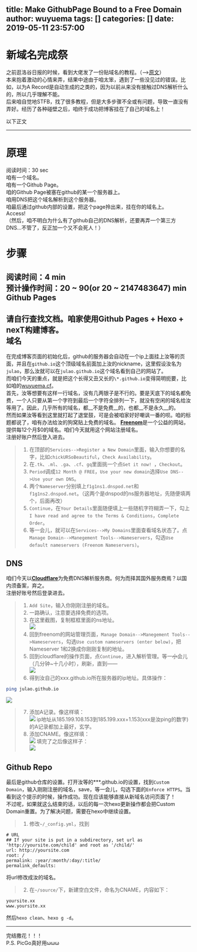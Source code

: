 title: Make GithubPage Bound to a Free Domain
author: wuyuema
tags: []
categories: []
date: 2019-05-11 23:57:00
---
新域名完成祭  
===
<!--more-->  
之前逛洛谷日报的时候，看到大佬发了一份贴域名的教程。（-->[原文](https://www.cokemine.com/wp-hxo.html)）  
本来抱着激动的心情来弄，结果中途由于咱太笨，遇到了一些没见过的错误。比如，以为A Record是自动生成的之类的，因为以前从来没有接触过DNS解析什么的，所以几乎理解不能。  
后来咱自觉地STFB，找了很多教程，但是大多步骤不全或有问题，导致一直没有弄好。经历了各种碰壁之后，咱终于成功把博客挂在了自己的域名上！  
  
以下正文  
***
原理  
===
阅读时间：30 sec  
咱有一个域名。  
咱有一个Github Page。  
咱的Github Page被塞在github的某一个服务器上。  
咱用DNS把这个域名解析到这个服务器。  
咱最后通过github内部的设置，把这个page拎出来，挂在你的域名上。  
Access!  
（然后，咱不明白为什么有了github自己的DNS解析，还要再弄一个第三方DNS...不管了，反正加一个又不会死人！）

步骤 
===
阅读时间：4 min  
预计操作时间：20 ~ 90(or 20 ~ 2147483647) min
Github Pages  
---
请自行查找文档。咱家使用Github Pages + Hexo + nexT构建博客。  
域名  
---
在完成博客页面的初始化后，github的服务器会自动在一个ip上面挂上汝等的页面，并且在`github.io`这个顶级域名前面加上汝的nickname，这里假设汝名为`julao`，那么汝就可以在`julao.github.io`这个域名看到自己的网站了。  
而咱们今天的重点，就是把这个长得又丑又长的`\*.github.io`变得简明扼要，比如咱的[wuyuema.cf](https://wuyuema.cf)。  
首先，汝等想要有这样一行域名，没有几两银子是不行的。要是天底下的域名都免费，一个人只要从第一个字符到最后一个字符全排列一下，就没有空闲的域名给汝等用了。因此，几乎所有的域名，都__不是免费__的，也都__不是永久__的。  
然而如果汝等看到这里就打起了退堂鼓，可是会被咱家好好嘲讽一番的呗。咱的标题都说了，咱有办法给汝的狗窝贴上免费的域名。 
[__Freenom__](https://www.freenom.com)是一个公益的网站，提供每12个月$0的域名。咱们今天就用这个网站注册域名。  
注册好账户然后登入进去。  
> 1. 在顶部的`Services-->Register a New Domain`里面，输入你想要的名字，比如`chickURSoBeautiful`，`Check Availability`。  
> 2. 在`.tk`、`.ml`、`.ga`、`.cf`、`gq`里面挑一个点`Get it now! `，`Checkout`。  
> 3. `Period`调成`12 Month @ FREE`，`Use your new domain`选择`Use DNS-->Use your own DNS`。  
> 4. 两个`Nameserver`分别填上`f1g1ns1.dnspod.net`和`f1g1ns2.dnspod.net`。（这两个是dnspod的ns服务器地址，先随便填两个，后面再改）  
> 5. `Continue`，在`Your Details`里面随便填上一些随机字符糊弄一下，勾上`I have read and agree to the Terms & Conditions`，`Complete Order`。  
> 6. 等一会儿，就可以在`Services-->My Domains`里面查看域名状态了。点`Manage Domain-->Manegement Tools-->Nameservers`，勾选`Use default nameservers (Freenom Nameservers)`。  

DNS  
---
咱们今天以[__Cloudflare__](www.cloudflare.com)为免费DNS解析服务商。何为而择其国外服务商焉？以国内须备案，弃之。  
注册好账号然后登录进去。  
> 1. `Add Site`，输入你刚刚注册的域名。  
> 2. 一路确认，注意要选择免费的选项。  
> 3. 在这里截图，复制框框里面的ns地址。  
![](https://ws1.sinaimg.cn/large/69bcb682gy1g2ysmbbcy6j20nu0fymxq.jpg)  
> 4. 回到freenom的网站管理页面，`Manage Domain-->Manegement Tools-->Nameservers`，勾选`Use custom nameservers (enter below)`，把Nameserver 1和2换成你刚刚复制的地址。  
> 5. 回到cloudflare的操作页面，点`Continue`，进入解析管理。等一~~小~~会儿（几分钟~十几小时），刷新，直到——  
![](https://ws1.sinaimg.cn/large/69bcb682gy1g2ysvh0ksfj20lt03i748.jpg)  
> 6. 得到汝自己的xxx.github.io所在服务器的ip地址。具体操作：  
```bash  
ping julao.github.io
```  
![](https://ws1.sinaimg.cn/large/69bcb682gy1g2yt18ar8sj20el01f745.jpg)
> 7. 添加A记录。像这样填：  
![](https://ws1.sinaimg.cn/large/69bcb682gy1g2ysy4hdkxj20s406jmx9.jpg)  ip地址从185.199.108.153到185.199.xxx+1.153(xxx是汝ping的数字)的A记录都加上最好，玄学。  
> 8. 添加CNAME。像这样填：  
![](https://ws1.sinaimg.cn/large/69bcb682gy1g2yt4h9uahj20s701odfo.jpg)  填完了之后像这样子：  
![](https://ws1.sinaimg.cn/large/69bcb682gy1g2yt571rg5j20t60af3yu.jpg)

Github Repo  
---
最后是github仓库的设置。打开汝等的\*\*\*.github.io的设置，找到`Custom Domain`，输入刚刚注册的域名，save，等一会儿，勾选下面的`Enforce HTTPS`。当看到这个提示的时候，操作成功。现在应该能够直接从新域名访问页面了！  
不过呢，如果就这么结束的话，以后的每一次hexo更新操作都会把Custom Domain重置。为了解决问题，需要在hexo中继续设置。  
> 1. 修改`~/_config.yml`，找到  
```plain  
# URL
## If your site is put in a subdirectory, set url as 'http://yoursite.com/child' and root as '/child/'
url: http://yoursite.com
root: /
permalink: :year/:month/:day/:title/
permalink_defaults:
```
将url修改成汝的域名。  
> 2. 在`~/source/`下，新建空白文件，命名为CNAME，内容如下：  
```
yoursite.xx
www.yoursite.xx
```  
然后`hexo clean`、`hexo g -d`。

***

完结撒花！！！  
P.S. PicGo真好用ωωω